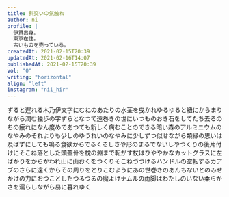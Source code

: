 ```yaml
---
title: 斜交いの気触れ
author: ni
profile: |
  伊賀出身。
  東京在住。
  古いものを売っている。
createdAt: 2021-02-15T20:39
updatedAt: 2021-02-16T14:07
publishedAt: 2021-02-15T20:39
vol: "0"
writing: "horizontal"
align: "left"
instagram: "nii_hir"
---
```


ずると遅れる木乃伊文字にむねのあたりの水茎を曳かれゆるゆると紐にからまりながら潤む独歩の字ずらとなつて遠巻きの世にいつものおき石をしてたち去るのちの疲れになん度めであつても新しく病むことのできる暗い森のアルミニウムのなやみのそれよりも少しのゆうれいのなやみに少しずつ似せながら類縁の思いは及ばずにしても鳴る食欲からでるくるしさや形のまるでないしやつくりの後片付けにそこね落とした頭蓋骨を枕の淵まで転がす杖はひややかなカットグラスに左ばかりをからかわれ山に山おくをつくりそこねづづけるハンドルの空転するカアブのさらに遠くからその周りをとりこむようにあの世巻きのあんもないとのみせかけの力におつことしたつるつるの魔よけナムルの雨脚はわたしのいない柔らかさを濡らしながら易に暮れゆく
